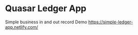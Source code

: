 # Quasar Ledger App
 Simple business in and out record
 Demo https://simple-ledger-app.netlify.com/

